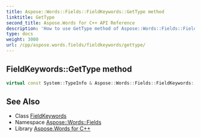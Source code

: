 ```yaml
---
title: Aspose::Words::Fields::FieldKeywords::GetType method
linktitle: GetType
second_title: Aspose.Words for C++ API Reference
description: 'How to use GetType method of Aspose::Words::Fields::FieldKeywords class in C++.'
type: docs
weight: 3000
url: /cpp/aspose.words.fields/fieldkeywords/gettype/
---
```

## FieldKeywords::GetType method




```cpp
virtual const System::TypeInfo & Aspose::Words::Fields::FieldKeywords::GetType() const override
```

## See Also

* Class [FieldKeywords](../)
* Namespace [Aspose::Words::Fields](../../)
* Library [Aspose.Words for C++](../../../)
